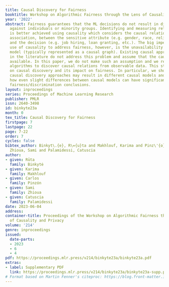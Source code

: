 ```yaml
---
title: Causal Discovery for Fairness
booktitle: Workshop on Algorithmic Fairness through the Lens of Causality and Privacy
year: '2022'
abstract: Fairness guarantees that the ML decisions do not result in discrimination
  against individuals or minority groups. Identifying and measuring reliably fairness/discrimination
  is better achieved using causality which considers the causal relation, beyond mere
  association, between the sensitive attribute (e.g. gender, race, religion, etc.)
  and the decision (e.g. job hiring, loan granting, etc.). The big impediment to the
  use of causality to address fairness, however, is the unavailability of the causal
  model (typically represented as a causal graph). Existing causal approaches to fairness
  in the literature do not address this problem and assume that the causal model is
  available. In this paper, we do not make such an assumption and we review the major
  algorithms to discover causal relations from observable data. This study focuses
  on causal discovery and its impact on fairness. In particular, we show how different
  causal discovery approaches may result in different causal models and, most importantly,
  how even slight differences between causal models can have significant impact on
  fairness/discrimination conclusions.
layout: inproceedings
series: Proceedings of Machine Learning Research
publisher: PMLR
issn: 2640-3498
id: binkyte23a
month: 0
tex_title: Causal Discovery for Fairness
firstpage: 7
lastpage: 22
page: 7-22
order: 7
cycles: false
bibtex_author: Binkyt\.{e}, R\={u}ta and Makhlouf, Karima and Pinz\'{o}n, Carlos and
  Zhioua, Sami and Palamidessi, Catuscia
author:
- given: Rūta
  family: Binkytė
- given: Karima
  family: Makhlouf
- given: Carlos
  family: Pinzón
- given: Sami
  family: Zhioua
- given: Catuscia
  family: Palamidessi
date: 2023-06-04
address: 
container-title: Proceedings of the Workshop on Algorithmic Fairness through the Lens
  of Causality and Privacy
volume: '214'
genre: inproceedings
issued:
  date-parts:
  - 2023
  - 6
  - 4
pdf: https://proceedings.mlr.press/v214/binkyte23a/binkyte23a.pdf
extras:
- label: Supplementary PDF
  link: https://proceedings.mlr.press/v214/binkyte23a/binkyte23a-supp.pdf
# Format based on Martin Fenner's citeproc: https://blog.front-matter.io/posts/citeproc-yaml-for-bibliographies/
---
```

